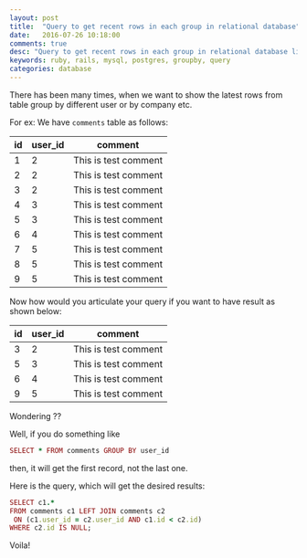 ```yaml
---
layout: post
title:  "Query to get recent rows in each group in relational database"
date:   2016-07-26 10:18:00
comments: true
desc: "Query to get recent rows in each group in relational database like mysql, postgres etc."
keywords: ruby, rails, mysql, postgres, groupby, query
categories: database
---
```


There has been many times, when we want to show the latest rows from table group by different user or by company etc. 

For ex: We have `comments` table as follows:

 id   | user_id   | comment 
 --- | --- | ---
1 | 2 | This is test comment  
2 | 2 | This is test comment  
3 | 2 | This is test comment  
4 | 3 | This is test comment  
5 | 3 | This is test comment  
6 | 4 | This is test comment  
7 | 5 | This is test comment  
8 | 5 | This is test comment  
9 | 5 | This is test comment  

Now how would you articulate your query if you want to have result as shown below: 

 id   | user_id   | comment 
 --- | --- | ---
3 | 2 | This is test comment  
5 | 3 | This is test comment  
6 | 4 | This is test comment  
9 | 5 | This is test comment  

Wondering ?? 

Well, if you do something like 

```ruby
SELECT * FROM comments GROUP BY user_id
```

then, it will get the first record, not the last one. 

Here is the query, which will get the desired results: 

```ruby
SELECT c1.*
FROM comments c1 LEFT JOIN comments c2
 ON (c1.user_id = c2.user_id AND c1.id < c2.id)
WHERE c2.id IS NULL;
```

Voila!
